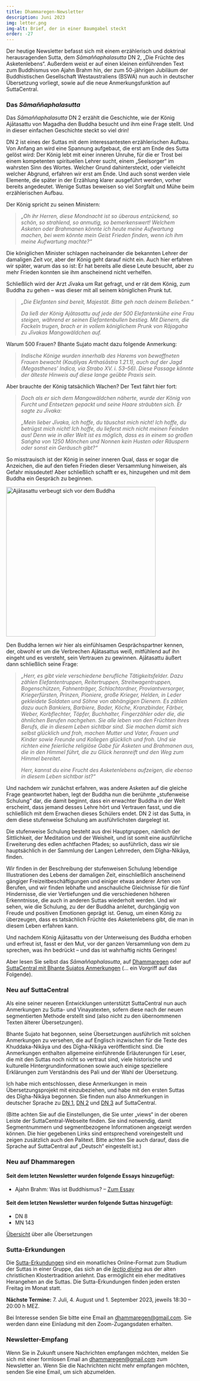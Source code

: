 ```yaml
---
title: Dhammaregen-Newsletter
description: Juni 2023
img: letter.png
img-alt: Brief, der in einer Baumgabel steckt
order: -27
---
```


Der heutige Newsletter befasst sich mit einem erzählerisch und doktrinal herausragenden Sutta, dem *Sāmaññaphalasutta* DN 2, „Die Früchte des Asketenlebens“. Außerdem weist er auf einen kleinen einführenden Text zum Buddhismus von Ajahn Brahm hin, der zum 50-jährigen Jubiläum der Buddhistischen Gesellschaft Westaustraliens (BSWA) nun auch in deutscher Übersetzung vorliegt, sowie auf die neue Anmerkungsfunktion auf SuttaCentral.

### Das *Sāmaññaphalasutta*

Das *Sāmaññaphalasutta* DN 2 erzählt die Geschichte, wie der König Ajātasattu von Magadha den Buddha besucht und ihm eine Frage stellt. Und in dieser einfachen Geschichte steckt so viel drin!

DN 2 ist eines der Suttas mit dem interessantesten erzählerischen Aufbau. Von Anfang an wird eine Spannung aufgebaut, die erst am Ende des Sutta gelöst wird: Der König lebt mit einer inneren Unruhe, für die er Trost bei einem kompetenten spirituellen Lehrer sucht, einem „Seelsorger“ im wahrsten Sinn des Wortes. Welcher Grund dahintersteckt, oder vielleicht welcher Abgrund, erfahren wir erst am Ende. Und auch sonst werden viele Elemente, die später in der Erzählung klarer ausgeführt werden, vorher bereits angedeutet. Wenige Suttas beweisen so viel Sorgfalt und Mühe beim erzählerischen Aufbau.

Der König spricht zu seinen Ministern:
>*„Oh ihr Herren, diese Mondnacht ist so überaus entzückend, so schön, so strahlend, so anmutig, so bemerkenswert! Welchem Asketen oder Brahmanen könnte ich heute meine Aufwartung machen, bei wem könnte mein Geist Frieden finden, wenn ich ihm meine Aufwartung machte?“*

Die königlichen Minister schlagen nacheinander die bekannten Lehrer der damaligen Zeit vor, aber der König geht darauf nicht ein. Auch hier erfahren wir später, warum das so ist: Er hat bereits alle diese Leute besucht, aber zu mehr Frieden konnten sie ihm anscheinend nicht verhelfen.

Schließlich wird der Arzt Jīvaka um Rat gefragt, und er rät dem König, zum Buddha zu gehen – was dieser mit all seinem königlichen Prunk tut.

>*„Die Elefanten sind bereit, Majestät. Bitte geh nach deinem Belieben.“*  
>
>*Da ließ der König Ajātasattu auf jede der 500 Elefantenkühe eine Frau steigen, während er seinen Elefantenbullen bestieg. Mit Dienern, die Fackeln trugen, brach er in vollem königlichem Prunk von Rājagaha zu Jīvakas Mangowäldchen auf.*

Warum 500 Frauen? Bhante Sujato macht dazu folgende Anmerkung:
>*Indische Könige wurden innerhalb des Harems von bewaffneten Frauen bewacht (Kauṭilyas Arthaśāstra 1.21.1), auch auf der Jagd (Megasthenes’ Indica, via Strabo XV. i. 53–56). Diese Passage könnte der älteste Hinweis auf diese lange geübte Praxis sein.*

Aber brauchte der König tatsächlich Wachen? Der Text fährt hier fort:
>*Doch als er sich dem Mangowäldchen näherte, wurde der König von Furcht und Entsetzen gepackt und seine Haare sträubten sich. Er sagte zu Jīvaka:* 
>
>*„Mein lieber Jīvaka, ich hoffe, du täuschst mich nicht! Ich hoffe, du betrügst mich nicht! Ich hoffe, du lieferst mich nicht meinen Feinden aus! Denn wie in aller Welt ist es möglich, dass es in einem so großen Saṅgha von 1250 Mönchen und Nonnen kein Husten oder Räuspern oder sonst ein Geräusch gibt?“*

So misstrauisch ist der König in seiner inneren Qual, dass er sogar die Anzeichen, die auf den tiefen Frieden dieser Versammlung hinweisen, als Gefahr missdeutet! Aber schließlich schafft er es, hinzugehen und mit dem Buddha ein Gespräch zu beginnen.

<a title="Ajatashatru verbeugt sich vor dem Buddha, Photo Dharma from Penang, Malaysia, CC BY 2.0 <https://creativecommons.org/licenses/by/2.0>, via Wikimedia Commons" href="https://upload.wikimedia.org/wikipedia/commons/6/6b/Indian_Museum_Sculpture_-_Ajatasattu_worships_the_Buddha_%289217704485%29.jpg"><img height="400" alt="Ajātasattu verbeugt sich vor dem Buddha" src="https://upload.wikimedia.org/wikipedia/commons/6/6b/Indian_Museum_Sculpture_-_Ajatasattu_worships_the_Buddha_%289217704485%29.jpg"></a>

Den Buddha lernen wir hier als einfühlsamen Gesprächspartner kennen, der, obwohl er um die Verbrechen Ajātasattus weiß, mitfühlend auf ihn eingeht und es versteht, sein Vertrauen zu gewinnen. Ajātasattu äußert dann schließlich seine Frage:
>*„Herr, es gibt viele verschiedene berufliche Tätigkeitsfelder. Dazu zählen Elefantentruppen, Reitertruppen, Streitwagentruppen, Bogenschützen, Fahnenträger, Schlachtordner, Proviantversorger, Kriegerfürsten, Prinzen, Pioniere, große Krieger, Helden, in Leder gekleidete Soldaten und Söhne von abhängigen Dienern. Es zählen dazu auch Bankiers, Barbiere, Bader, Köche, Kranzbinder, Färber, Weber, Korbflechter, Töpfer, Buchhalter, Fingerzähler oder die, die ähnlichen Berufen nachgehen. Sie alle leben von den Früchten ihres Berufs, die in diesem Leben sichtbar sind. Sie machen damit sich selbst glücklich und froh, machen Mutter und Vater, Frauen und Kinder sowie Freunde und Kollegen glücklich und froh. Und sie richten eine feierliche religiöse Gabe für Asketen und Brahmanen aus, die in den Himmel führt, die zu Glück heranreift und den Weg zum Himmel bereitet.*
>
>*Herr, kannst du eine Frucht des Asketenlebens aufzeigen, die ebenso in diesem Leben sichtbar ist?“*

Und nachdem wir zunächst erfahren, was andere Asketen auf die gleiche Frage geantwortet haben, legt der Buddha nun die berühmte „stufenweise Schulung“ dar, die damit beginnt, dass ein erwachter Buddha in der Welt erscheint, dass jemand desses Lehre hört und Vertrauen fasst, und die schließlich mit dem Erwachen dieses Schülers endet. DN 2 ist das Sutta, in dem diese stufenweise Schulung am ausführlichsten dargelegt ist.

Die stufenweise Schulung besteht aus drei Hauptgruppen, nämlich der Sittlichkeit, der Meditation und der Weisheit, und ist somit eine ausführliche Erweiterung des edlen achtfachen Pfades; so ausführlich, dass wir sie hauptsächlich in der Sammlung der Langen Lehrreden, dem Dīgha-Nikāya, finden.

Wir finden in der Beschreibung der stufenweisen Schulung lebendige Illustrationen des Lebens der damaligen Zeit, einschließlich anscheinend gängiger Freizeitbeschäftigungen und einiger etwas anderer Arten von Berufen, und wir finden lebhafte und anschauliche Gleichnisse für die fünf Hindernisse, die vier Vertiefungen und die verschiedenen höheren Erkenntnisse, die auch in anderen Suttas wiederholt werden. Und wir sehen, wie die Schulung, zu der der Buddha anleitet, durchgängig von Freude und positiven Emotionen geprägt ist. Genug, um einen König zu überzeugen, dass es tatsächlich Früchte des Asketenlebens gibt, die man in diesem Leben erfahren kann.

Und nachdem König Ajātasattu von der Unterweisung des Buddha erhoben und erfreut ist, fasst er den Mut, vor der ganzen Versammlung von dem zu sprechen, was ihn bedrückt – und das ist wahrhaftig nichts Geringes!

Aber lesen Sie selbst das *Sāmaññaphalasutta*, auf [Dhammaregen](#/sutta/dn2/de/sabbamitta) oder auf [SuttaCentral mit Bhante Sujatos Anmerkungen](https://suttacentral.net/dn2/de/sabbamitta?lang=de&layout=linebyline&reference=main&notes=sidenotes&highlight=true&script=latin) (… ein Vorgriff auf das Folgende).

### Neu auf SuttaCentral

Als eine seiner neueren Entwicklungen unterstützt SuttaCentral nun auch Anmerkungen zu Sutta- und Vinayatexten, sofern diese nach der neuen segmentierten Methode erstellt sind (also nicht zu den übernommenen Texten älterer Übersetzungen).

Bhante Sujato hat begonnen, seine Übersetzungen ausführlich mit solchen Anmerkungen zu versehen, die auf Englisch inzwischen für die Texte des Khuddaka-Nikāya und des Dīgha-Nikāya veröffentlicht sind. Die Anmerkungen enthalten allgemeine einführende Erläuterungen für Leser, die mit den Suttas noch nicht so vertraut sind, viele historische und kulturelle Hintergrundinformationen sowie auch einige speziellere Erklärungen zum Verständnis des Pali und der Wahl der Übersetzung.

Ich habe mich entschlossen, diese Anmerkungen in mein Übersetzungsprojekt mit einzubeziehen, und habe mit den ersten Suttas des Dīgha-Nikāya begonnen. Sie finden nun also Anmerkungen in deutscher Sprache zu [DN 1](https://suttacentral.net/dn1/de/sabbamitta?lang=de&layout=linebyline&reference=main&notes=sidenotes&highlight=true&script=latin), [DN 2](https://suttacentral.net/dn2/de/sabbamitta?lang=de&layout=linebyline&reference=main&notes=sidenotes&highlight=true&script=latin) und [DN 3](https://suttacentral.net/dn3/de/sabbamitta?lang=de&layout=linebyline&reference=main&notes=sidenotes&highlight=true&script=latin) auf SuttaCentral. 

(Bitte achten Sie auf die Einstellungen, die Sie unter „views“ in der oberen Leiste der SuttaCentral-Webseite finden. Sie sind notwendig, damit Segmentnummern und segmentbezogene Informationen angezeigt werden können. Die hier gegebenen Links sind entsprechend voreingestellt und zeigen zusätzlich auch den Palitext. Bitte achten Sie auch darauf, dass die Sprache auf SuttaCentral auf „Deutsch“ eingestellt ist.) 

### Neu auf Dhammaregen

#### Seit dem letzten Newsletter wurden folgende Essays hinzugefügt:

- Ajahn Brahm: Was ist Buddhismus? – [Zum Essay](#wiki/tropfen/buddhismus)

#### Seit dem letzten Newsletter wurden folgende Suttas hinzugefügt:

- DN 8
- MN 143

[Übersicht](#wiki/uebersetzung/uebersicht) über alle Übersetzungen

### Sutta-Erkundungen 

Die [Sutta-Erkundungen](#/wiki/erkundung) sind ein monatliches Online-Format zum Studium der Suttas in einer Gruppe, das sich an die [*lectio divina*](https://de.wikipedia.org/wiki/Lectio_divina) aus der alten christlichen Klostertradition anlehnt. Das ermöglicht ein eher meditatives Herangehen an die Suttas. Die Sutta-Erkundungen finden jeden ersten Freitag im Monat statt. 

**Nächste Termine:** 7. Juli, 4. August und 1. September 2023, jeweils 18:30 – 20:00 h MEZ.

Bei Interesse senden Sie bitte eine Email an [dhammaregen@gmail.com](mailto:dhammaregen@gmail.com). Sie werden dann eine Einladung mit den Zoom-Zugangsdaten erhalten.

### Newsletter-Empfang

Wenn Sie in Zukunft unsere Nachrichten empfangen möchten, melden Sie sich mit einer formlosen Email an [dhammaregen@gmail.com](mailto:dhammaregen@gmail.com) zum Newsletter an. Wenn Sie die Nachrichten nicht mehr empfangen möchten, senden Sie eine Email, um sich abzumelden.